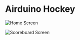 # Airduino Hockey

![Home Screen](https://user-images.githubusercontent.com/28207209/62586166-547ffd00-b871-11e9-8af0-2272990fe2ec.png)

![Scoreboard Screen](https://user-images.githubusercontent.com/28207209/62586206-7bd6ca00-b871-11e9-86b8-d88e17bc2c08.png)
